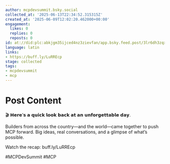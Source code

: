 ```yaml
---
author: mcpdevsummit.bsky.social
collected_at: '2025-06-13T22:34:52.315315Z'
created_at: '2025-06-09T12:02:20.462000+00:00'
engagement:
  likes: 0
  replies: 0
  reposts: 0
id: at://did:plc:abkjgm35ijced4nz3zievfan/app.bsky.feed.post/3lr6dh3zqxn25
language: latin
links:
- https://buff.ly/LuRREcp
stage: collected
tags:
- mcpdevsummit
- mcp
---
```


# Post Content

🎬 𝗛𝗲𝗿𝗲’𝘀 𝗮 𝗾𝘂𝗶𝗰𝗸 𝗹𝗼𝗼𝗸 𝗯𝗮𝗰𝗸 𝗮𝘁 𝗮𝗻 𝘂𝗻𝗳𝗼𝗿𝗴𝗲𝘁𝘁𝗮𝗯𝗹𝗲 𝗱𝗮𝘆.

Builders from across the country—and the world—came together to push MCP forward. Big ideas, real conversations, and a glimpse of what’s possible.

Watch the recap: buff.ly/LuRREcp 

#MCPDevSummit #MCP